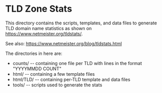 TLD Zone Stats
==============

This directory contains the scripts, templates, and
data files to generate TLD domain name statistics as
shown on https://www.netmeister.org/tldstats/.

See also:
https://www.netmeister.org/blog/tldstats.html

The directories in here are:

* counts/ -- containing one file per TLD with lines in the format "YYYYMMDD COUNT"
* html/ -- containing a few template files
* html/TLD/ -- containing per-TLD template and data files
* tools/ -- scripts used to generate the stats
